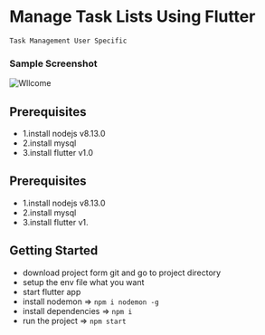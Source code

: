 # Manage Task Lists Using Flutter
    Task Management User Specific 

### Sample Screenshot
![Wllcome](https://github.com/sivatharan/manage-task-lists-using-flutter/blob/master/Images/1.png)


## Prerequisites
- 1.install nodejs v8.13.0
- 2.install mysql
- 3.install flutter v1.0

## Prerequisites
- 1.install nodejs v8.13.0
- 2.install mysql
- 3.install flutter v1.

## Getting Started
- download project form git and go to project directory
- setup the env file what you want
- start flutter app
- install nodemon => `npm i nodemon -g`
- install dependencies => `npm i`
- run the project => `npm start`
